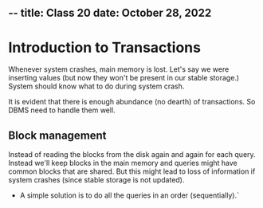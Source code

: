 --
title: Class 20
date: October 28, 2022
---

# Introduction to Transactions

Whenever system crashes, main memory is lost. Let's say we were inserting values (but now they won't be present in our stable storage.) System should know what to do during system crash.

It is evident that there is enough abundance (no dearth) of transactions. So DBMS need to handle them well.

## Block management

Instead of reading the blocks from the disk again and again for each query. Instead we'll keep blocks in the main memory and queries might have common blocks that are shared. But this might lead to loss of information if system crashes (since stable storage is not updated).

- A simple solution is to do all the queries in an order (sequentially).`
